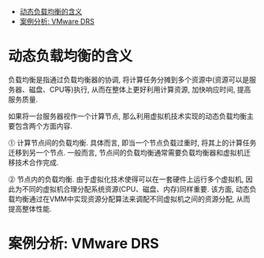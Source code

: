 
<!-- @import "[TOC]" {cmd="toc" depthFrom=1 depthTo=6 orderedList=false} -->

<!-- code_chunk_output -->

- [动态负载均衡的含义](#动态负载均衡的含义)
- [案例分析: VMware DRS](#案例分析-vmware-drs)

<!-- /code_chunk_output -->

# 动态负载均衡的含义

负载均衡是指通过负载均衡器的协调, 将计算任务分摊到多个资源中(资源可以是服务器、磁盘、CPU等)执行, 从而在整体上更好利用计算资源, 加快响应时间, 提高服务质量.

如果将一台服务器视作一个计算节点, 那么利用虚拟机技术实现的动态负载均衡主要包含两个方面内容.

⓵ 计算节点间的负载均衡. 具体而言, 即当一个节点负载过重时, 将其上的计算任务迁移到另一个节点. 一般而言, 节点间的负载均衡通常需要负载均衡器和虚拟机迁移技术合作完成.

⓶ 节点内的负载均衡. 由于虚拟化技术使得可以在一套硬件上运行多个虚拟机, 因此为不同的虚拟机合理分配系统资源(CPU、磁盘、内存)同样重要. 该方面, 动态负载均衡通过在VMM中实现资源分配算法来调配不同虚拟机之间的资源分配, 从而提高整体性能.

# 案例分析: VMware DRS


